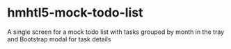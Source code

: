 # hmhtl5-mock-todo-list
A single screen for a mock todo list with tasks grouped by month in the tray and Bootstrap modal for task details
